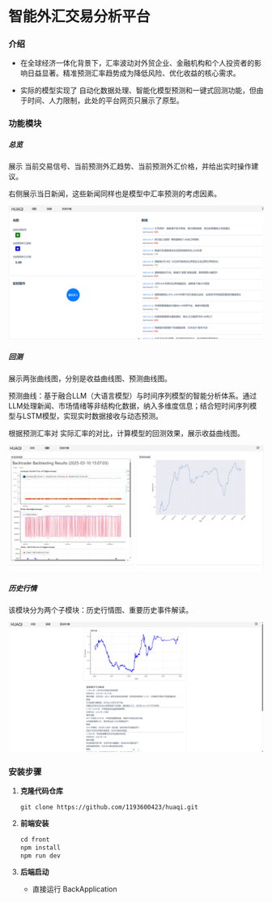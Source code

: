 # 智能外汇交易分析平台



### 介绍

- 在全球经济一体化背景下，汇率波动对外贸企业、金融机构和个人投资者的影响日益显著。精准预测汇率趋势成为降低风险、优化收益的核心需求。

- 实际的模型实现了 自动化数据处理、智能化模型预测和一键式回测功能，但由于时间、人力限制，此处的平台网页只展示了原型。



### 功能模块

##### 总览

展示 当前交易信号、当前预测外汇趋势、当前预测外汇价格，并给出实时操作建议。

右侧展示当日新闻，这些新闻同样也是模型中汇率预测的考虑因素。

![image-20250323232929808](README.assets/image-20250323232929808.png)



##### 回测

展示两张曲线图，分别是收益曲线图、预测曲线图。

预测曲线：基于融合LLM（大语言模型）与时间序列模型的智能分析体系。通过LLM处理新闻、市场情绪等非结构化数据，纳入多维度信息；结合短时间序列模型与LSTM模型，实现实时数据接收与动态预测。

根据预测汇率对 实际汇率的对比，计算模型的回测效果，展示收益曲线图。

![image-20250323233010313](README.assets/image-20250323233010313.png)



##### 历史行情

该模块分为两个子模块：历史行情图、重要历史事件解读。

![image-20250323233135317](README.assets/image-20250323233135317.png)



### 安装步骤

1. **克隆代码仓库**

   ```shell
   git clone https://github.com/1193600423/huaqi.git
   ```

2. **前端安装**

   ```shell
   cd front
   npm install
   npm run dev 
   ```

3. **后端启动**

   - 直接运行 BackApplication




